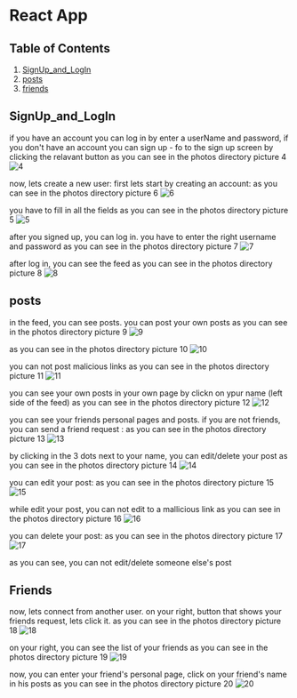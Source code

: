 # React App

## Table of Contents
1. [SignUp_and_LogIn](#SignUp_and_LogIn)
2. [posts](#posts)
3. [friends](#friends)

## SignUp_and_LogIn
if you have an account you can log in by enter a userName and password, if you don't have an account you can sign up - fo to the sign up screen by clicking the relavant button 
as you can see in the photos directory picture 4
![4](Photos/4.png)

now, lets create a new user: 
first lets start by creating an account:
as you can see in the photos directory picture 6
![6](Photos/6.png)

you have to fill in all the fields
as you can see in the photos directory picture 5
![5](Photos/5.png)

after you signed up, you can log in. you have to enter the right username and password
as you can see in the photos directory picture 7
![7](Photos/7.png)

after log in, you can see the feed
as you can see in the photos directory picture 8
![8](Photos/8.png)

## posts
in the feed, you can see posts. 
you can post your own posts 
as you can see in the photos directory picture 9
![9](Photos/9.png)

as you can see in the photos directory picture 10
![10](Photos/10.png)

you can not post malicious links 
as you can see in the photos directory picture 11
![11](Photos/11.png)

you can see your own posts in your own page by clickn on ypur name (left side of the feed)
as you can see in the photos directory picture 12
![12](Photos/12.png) 

you can see your friends personal pages and posts. if you are not friends, you can send a friend request :
as you can see in the photos directory picture 13
![13](Photos/13.png)

by clicking in the 3 dots next to your name, you can edit/delete your post
as you can see in the photos directory picture 14
![14](Photos/14.png)

you can edit your post:
as you can see in the photos directory picture 15
![15](Photos/15.png)

while edit your post, you can not edit to a mallicious link
as you can see in the photos directory picture 16
![16](Photos/16.png)

you can delete your post:
as you can see in the photos directory picture 17
![17](Photos/17.png)

as you can see, you can not edit/delete someone else's post

## Friends

now, lets connect from another user.
on your right, button that shows your friends request, lets click it. 
as you can see in the photos directory picture 18
![18](Photos/18.png)

on your right, you can see the list of your friends 
as you can see in the photos directory picture 19
![19](Photos/19.png)

now, you can enter your friend's personal page, click on your friend's name in his posts
as you can see in the photos directory picture 20
![20](Photos/20.png)




